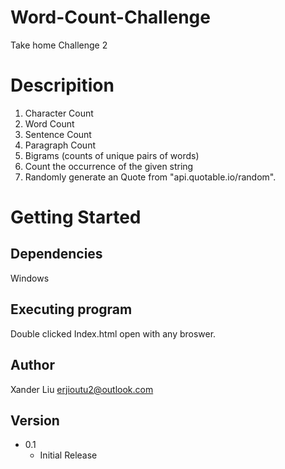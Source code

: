 # Word-Count-Challenge
  Take home Challenge 2
# Descripition
  1. Character Count
  2. Word Count
  3. Sentence Count
  4. Paragraph Count
  5. Bigrams (counts of unique pairs of words)
  6. Count the occurrence of the given string
  7. Randomly generate an Quote from "api.quotable.io/random".
# Getting Started
## Dependencies
  Windows
## Executing program
  Double clicked Index.html open with any broswer.
## Author
  Xander Liu 
  erjioutu2@outlook.com
## Version
* 0.1 
  * Initial Release
